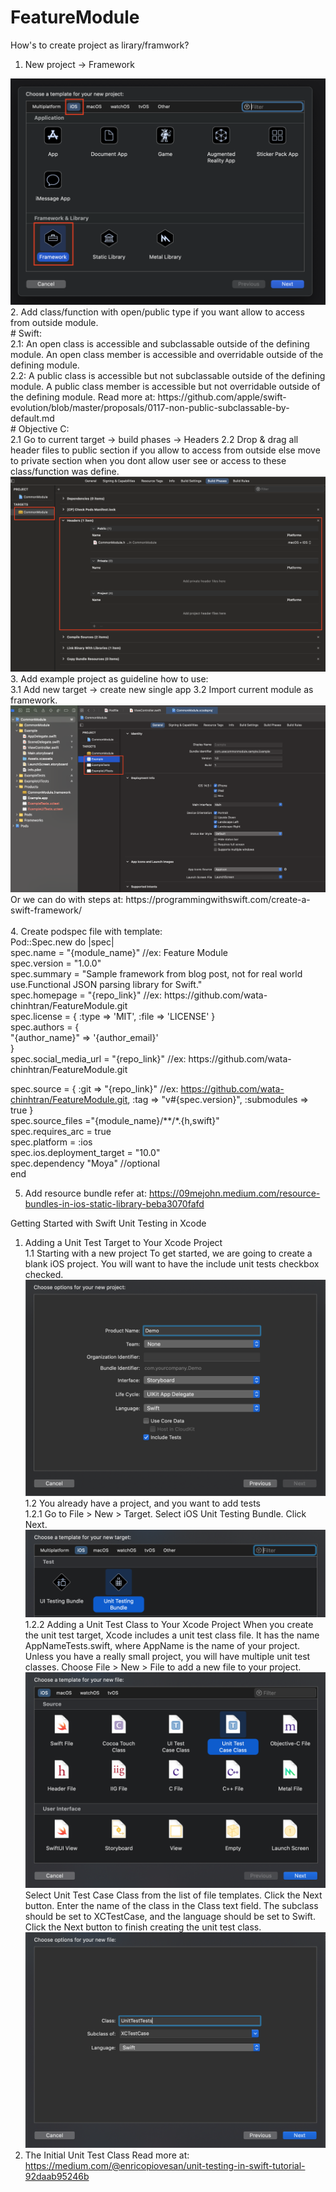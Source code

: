 # FeatureModule

How's to create project as lirary/framwork?
1. New project -> Framework
<img src= "https://github.com/wata-chinhtran/CommonModule/blob/master/create_framework_ex.png" />
2. Add class/function with open/public type if you want allow to access from outside module.</br>
    # Swift:</br>
    2.1: An open class is accessible and subclassable outside of the defining module. An open class member is accessible and overridable outside of the defining module.</br>
    2.2: A public class is accessible but not subclassable outside of the defining module. A public class member is accessible but not overridable outside of the defining module.
    Read more at: https://github.com/apple/swift-evolution/blob/master/proposals/0117-non-public-subclassable-by-default.md </br>
    # Objective C: </br>
    2.1 Go to current target -> build phases -> Headers
    2.2 Drop & drag all header files to public section if you allow to access from outside else move to private section when you dont allow user see or access to these class/function was define.
    <img src= "https://github.com/wata-chinhtran/CommonModule/blob/master/public_file_objective_c.png" />
3. Add example project as guideline how to use: </br>
    3.1 Add new target -> create new single app
    3.2 Import current module as framework. </br>    
    <img src= "https://github.com/wata-chinhtran/CommonModule/blob/master/add_example.png" />
    Or we can do with steps at: https://programmingwithswift.com/create-a-swift-framework/ </br> </br>
4. Create podspec file with template:</br>
  Pod::Spec.new do |spec| </br>
   spec.name = "{module_name}" //ex: Feature Module</br>
   spec.version = "1.0.0"</br>
   spec.summary = "Sample framework from blog post, not for real world use.Functional JSON parsing library for Swift."</br>
   spec.homepage = "{repo_link}" //ex: https://github.com/wata-chinhtran/FeatureModule.git</br>
   spec.license = { :type => 'MIT', :file => 'LICENSE' }</br>
   spec.authors = {</br>
    "{author_name}" => '{author_email}'</br>
   }</br>
   spec.social_media_url = "{repo_link}" //ex: https://github.com/wata-chinhtran/FeatureModule.git</br>

   spec.source = { :git => "{repo_link}" //ex: https://github.com/wata-chinhtran/FeatureModule.git, :tag => "v#{spec.version}", :submodules => true }</br>
   spec.source_files  ="{module_name}/**/*.{h,swift}"</br>
   spec.requires_arc = true</br>
   spec.platform     = :ios</br>
   spec.ios.deployment_target = "10.0"</br>
   spec.dependency "Moya" //optional</br>
  end</br>
  
 5. Add resource bundle refer at: https://09mejohn.medium.com/resource-bundles-in-ios-static-library-beba3070fafd

Getting Started with Swift Unit Testing in Xcode
1. Adding a Unit Test Target to Your Xcode Project</br>
    1.1 Starting with a new project
    To get started, we are going to create a blank iOS project. You will want to have the include unit tests checkbox checked. </br>
    <img src= "https://github.com/wata-chinhtran/CommonModule/blob/master/ut_new_proj.png" /></br>
    1.2 You already have a project, and you want to add tests </br>
        1.2.1 Go to File > New > Target. Select iOS Unit Testing Bundle. Click Next.
        <img src= "https://github.com/wata-chinhtran/CommonModule/blob/master/ut_exist_proj.png" /> </br>
        1.2.2 Adding a Unit Test Class to Your Xcode Project
        When you create the unit test target, Xcode includes a unit test class file. It has the name AppNameTests.swift, where AppName is the name of your project. Unless you have a really small project, you will have multiple unit test classes.
        Choose File > New > File to add a new file to your project.
        <img src= "https://github.com/wata-chinhtran/CommonModule/blob/master/ut_create_test_case_class.png" /> </br>
        Select Unit Test Case Class from the list of file templates. Click the Next button.
        Enter the name of the class in the Class text field. The subclass should be set to XCTestCase, and the language should be set to Swift. Click the Next button to finish creating the unit test class.
        <img src= "https://github.com/wata-chinhtran/CommonModule/blob/master/ut_select_test_case_class.png" /></br>
2. The Initial Unit Test Class
Read more at: https://medium.com/@enricopiovesan/unit-testing-in-swift-tutorial-92daab95246b
